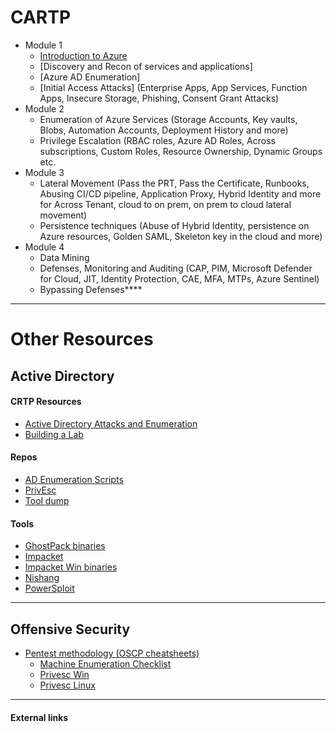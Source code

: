 # CARTP


- Module 1
  - [Introduction to Azure](https://github.com/conma293/Azure/blob/main/Intro.md)
  - [Discovery and Recon of services and applications]
  - [Azure AD Enumeration]
  - [Initial Access Attacks] (Enterprise Apps, App Services, Function Apps, Insecure Storage, Phishing, Consent Grant Attacks)
- Module 2
  - Enumeration of Azure Services (Storage Accounts, Key vaults, Blobs, Automation Accounts, Deployment History and more)
  - Privilege Escalation (RBAC roles, Azure AD Roles, Across subscriptions, Custom Roles, Resource Ownership, Dynamic Groups etc.
- Module 3
  - Lateral Movement (Pass the PRT, Pass the Certificate, Runbooks, Abusing CI/CD pipeline, Application Proxy, Hybrid Identity and more for Across Tenant, cloud to on prem, on prem to cloud lateral movement)
  - Persistence techniques (Abuse of Hybrid Identity, persistence on Azure resources, Golden SAML, Skeleton key in the cloud and more)
- Module 4
  - Data Mining
  - Defenses, Monitoring and Auditing (CAP, PIM, Microsoft Defender for Cloud, JIT, Identity Protection, CAE, MFA, MTPs, Azure Sentinel)
  - Bypassing Defenses****


* * *

# Other Resources

## Active Directory

#### CRTP Resources
- [Active Directory Attacks and Enumeration](https://github.com/conma293/CRTP/blob/main/%23Commands%20Ref.md)
- [Building a Lab](https://github.com/conma293/CRTP/blob/main/#BuildLab.md)


#### Repos
- [AD Enumeration Scripts](https://github.com/conma293/ActiveDirectory)
- [PrivEsc](https://github.com/conma293/CRTP/tree/main/PrivEsc)
- [Tool dump](https://github.com/conma293/mvp)


#### Tools
- [GhostPack binaries](https://github.com/conma293/CRTP/tree/main/GhostPack)
- [Impacket](https://github.com/conma293/CRTP/tree/main/Impacket)
- [Impacket Win binaries](https://github.com/conma293/CRTP/tree/main/windows-impacket)
- [Nishang](https://github.com/conma293/CRTP/tree/main/nishang-0.7.6)
- [PowerSploit](https://github.com/conma293/CRTP/tree/main/PowerSploit)


* * *

## Offensive Security


- [Pentest methodology (OSCP cheatsheets)](https://github.com/conma293/OSCP-tools)
  - [Machine Enumeration Checklist](https://github.com/conma293/OSCP-tools/blob/master/Checklist.md)
  - [Privesc Win](https://github.com/conma293/OSCP-tools/blob/master/Checklist.md#priv-esc-windows-check-list)
  - [Privesc Linux](https://github.com/conma293/OSCP-tools/blob/master/Checklist.md#priv-esc-linux-check-list)

* * * 

####  External links

